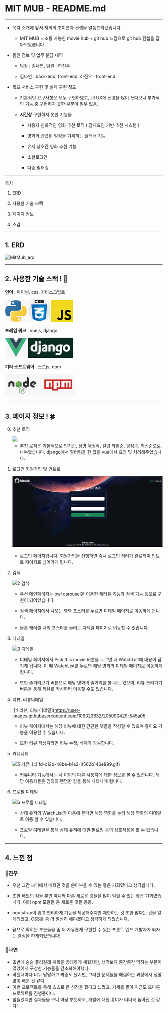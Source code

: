 # MIT MUB - README.md

****

- 목차 소개에 앞서 저희의 조이름과 컨셉을 말씀드리겠습니다.
  
  - MIT MUB = 소통 가능한 movie hub + git hub 느낌으로 git hub 컨셉을 잡아보았습니다.

- 팀원 정보 및 업무 분담 내역
  
  - 팀장 : 김나연, 팀원 : 하진우
  
  - 김나연 : back-end, front-end, 하진우 : front-end

- 목표 서비스 구현 및 실제 구현 정도
  
  - 기본적인 요구사항은 모두 구현하였고, UI UX에 신경을 많이 쓰다보니 부가적인 기능 중 구현하지 못한 부분이 일부 있음.
  
  - **시간상** 구현하지 못한 기능들
    
    - 사용자 친화적인 영화 추천 로직 ( 잠재요인 기반 추천 시스템 )
    
    - 영화와 관련된 일정을 기록하는 플래너 기능
    
    - 유저 상호간 영화 추천 기능
    
    - 소셜로그인
    
    - 다중 필터링

****

목차

1. ERD

2. 사용한 기술 스택

3. 페이지 정보

4. 소감

****

## 1. ERD

![MitMub_erd](https://user-images.githubusercontent.com/109323632/205089871-4e1ee5ee-d0c3-45f9-991a-4ca13777be79.png)

****

## 2. 사용한 기술 스택 ! 👾

**언어** : 파이썬, css, 자바스크립트 

<img title="" src="./READMEimg/python.png" alt="" width="70" data-align="inline">   <img src="./READMEimg/css.png" title="" alt="" width="70">   <img src="./READMEimg/javascript.png" title="" alt="" width="70">

**프레임 워크** : vuejs, django

<img src="./READMEimg/vue.js.png" title="" alt="" width="70">  <img src="./READMEimg/django.png" title="" alt="" width="143">

**기타 소프트웨어** : 노드js, npm

<img title="" src="./READMEimg/nodejs,npm.png" alt="" width="224">

****

## 3. 페이지 정보 ! 🍀

0. 추천 로직
   
   <img src="./READMEimg/0.%20추천%20로직.gif">
   
   - 추천 로직은 기본적으로 인기순, 상영 예정작, 킬링 타임순, 평점순, 최신순으로 나누었습니다. django에서 필터링을 한 값을 vue에서 요청 및 처리해주었습니다.

1. 로그인 회원가입 및 인트로
   
   [<img src="./READMEimg/1.%20로그인%20회원가입%20인트로.gif">](https://github.com/recorror/MitMub/issues/1#issue-1471493327)
   
   - 로그인 페이지입니다. 회원가입을 진행하면 즉시 로그인 처리가 완료되며 인트로 페이지로 넘어가게 됩니다.

2. 검색
   
   ![2  검색](https://user-images.githubusercontent.com/109323632/205090410-54689e6c-9d8f-4b4c-8d44-3b1794596efb.gif)
   
   - 우선 메인페이지는 owl carousel을 이용한 캐러셀 기능과 검색 기능 등으로 구현이 되어있습니다.
   
   - 검색 페이지에서 나오는 영화 포스터를 누르면 디테일 페이지로 이동하게 됩니다.
   
   - 물론 캐러셀 내의 포스터를 눌러도 디테일 페이지로 이동할 수 있습니다.

3. 디테일
   
   ![3  디테일](https://user-images.githubusercontent.com/109323632/205090423-5569aaa7-23e3-4070-81f8-cd54e17f2bd4.gif)
   
   - 디테일 페이지에서 Pick this movie 버튼을 누르면 내 WatchList에 내용이 담기게 됩니다. 이 때 WatchList를 누르면 해당 영화의 디테일 페이지로 이동하게 됩니다.
   
   - 또한 줄거리보기 버튼으로 해당 영화의 줄거리를 볼 수도 있으며, 리뷰 쓰러가기 버튼을 통해 리뷰를 작성하러 이동할 수도 있습니다.

4. 리뷰, 리뷰디테일
   
   ![4  리뷰, 리뷰 디테일](https://user-images.githubusercontent.com/109323632/205090429-545a05
   
   - 리뷰 페이지에서는 해당 리뷰에 대한 간단한 댓글을 작성할 수 있으며 좋아요 기능을 이용할 수 있습니다.
   
   - 또한 리뷰 작성자라면 리뷰 수정, 삭제가 가능합니다.

5. 커뮤니티
   
   ![5  커뮤니티](https://user-images.githubusercontent.com/109323632/205090436-01ac4eb1-ae1f-4eda-a592-c24e0641b0ee.gif)
fd-c12b-48be-b1a2-4562b146e899.gif)
   
   - 커뮤니티 기능에서는 나 이외의 다른 사용자에 대한 정보를 볼 수 있습니다. 해당 이용자들은 임의의 랜덤한 값을 통해 나타나게 됩니다.

6. 프로필 디테일
   
   ![6  프로필 디테일](https://user-images.githubusercontent.com/109323632/205090444-48012553-9336-4a26-a6d4-5192ab2e649b.gif)
   
   - 상대 유저의 WatchList가 마음에 든다면 해당 영화를 눌러 해당 영화의 디테일로 이동 할 수 있습니다.
   
   - 프로필 디테일을 통해 상대 유저에 대한 팔로잉 등의 상호작용을 할 수 있습니다.

---

## 4. 느낀 점

### 🍣진우

- 우선 그간 싸피에서 배웠던 것을 쏟아부을 수 있는 좋은 기회였다고 생각합니다.

- 또한 배웠던 점들 뿐만 아니라 다른 새로운 것들을 많이 익힐 수 있는 좋은 기회였습니다. 여러 npm 모듈들 등 새로운 것들 등등.

- bootstrap이 쉽고 편리하게 기능을 제공해주지만 제한하는 것 또한 많다는 것을 알게되었고, CSS를 좀 더 열심히 해야겠다고 생각하게 되었습니다.

- 끝으로 막히는 부분들을 좀 더 자유롭게 구현할 수 있는 프론트 엔드 개발자가 되자는 결심을 하게되었습니다!



### 🍓나연

- 초반에 술술 풀리길래 계획을 방대하게 세웠지만, 생각보다 중간중간 막히는 부분이 많았어서 구상한 기능들을 간소화해야했다.
- 막힐때마다 너무 답답하고 짜증도 났지만, 그러한 문제들을 해결하는 과정에서 정말 많이 배운 것 같다.
- 이번 프로젝트를 통해 스스로 큰 성장을 했다고 느꼈고, 기세를 몰아 지금도 또다른 프로젝트를 진행중이다.
- 힘들었지만 결과물을 보니 마냥 뿌듯하고, 개발에 대한 흥미가 더더욱 높아진 것 같다!
